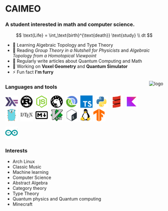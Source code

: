 # CAIMEO
### A student interested in math and computer science.
<!--
**CAIMEOX/CAIMEOX** is a ✨ _special_ ✨ repository because its `README.md` (this file) appears on your GitHub profile.
-->
$$
\text{Life} = \int_\text{birth}^{\text{death}} \text{study} \\ dt
$$

- 🌱 Learning Algebraic Topology and Type Theory
- 🤔 Reading *Group Theory in a Nutshell for Physicists* and *Algebraic Topology from a Homotopical Viewpoint*
- 📝 Regularly write articles about Quantum Computing and Math
- 🔭 Working on **Voxel Geometry** and **Quantum Simulator**
- ⚡ Fun fact **I'm furry**
<img align="right" src="https://github-readme-stats.vercel.app/api?username=CAIMEOX&show_icons=true&theme=gruvbox&count_private=true" height="150px" alt="logo">

### Languages and tools
<div>
  <img src="https://github.com/devicons/devicon/blob/master/icons/haskell/haskell-original.svg" title="Haskell" alt="Haskell" width="40" height="40"/>&nbsp;
  <img src="https://github.com/devicons/devicon/blob/master/icons/rust/rust-plain.svg" title="Rust" alt="Rust" width="40" height="40"/>&nbsp;
  <img src="https://github.com/devicons/devicon/blob/master/icons/nodejs/nodejs-original.svg" title="Nodejs" alt="Nodejs" width="40" height="40"/>&nbsp;
  <img src="https://github.com/devicons/devicon/blob/master/icons/denojs/denojs-original.svg" title="Denojs" alt="Denojs" width="40" height="40"/>&nbsp;
  <img src="https://github.com/devicons/devicon/blob/master/icons/clojure/clojure-original.svg" title="Clojure" alt="Clojure" width="40" height="40"/>&nbsp;
  <img src="https://github.com/devicons/devicon/blob/master/icons/typescript/typescript-original.svg" title="Typescript" alt="Typescript" width="40" height="40"/>&nbsp;
  <img src="https://github.com/devicons/devicon/blob/master/icons/python/python-original.svg"  title="Python" alt="Python" width="40" height="40"/>&nbsp;
  <img src="https://github.com/devicons/devicon/blob/master/icons/scala/scala-original.svg" width="40" height="40"/>&nbsp;
  <img src="https://github.com/devicons/devicon/blob/master/icons/kotlin/kotlin-original.svg" width="40" height="40"/>&nbsp;
  <img src="https://github.com/devicons/devicon/blob/master/icons/go/go-original.svg" width="40" height="40"/>&nbsp;
  <img src="https://github.com/devicons/devicon/blob/master/icons/latex/latex-original.svg" width="40" height="40"/>&nbsp;
  <img src="https://github.com/devicons/devicon/blob/master/icons/markdown/markdown-original.svg" width="40" height="40"/>&nbsp;
  <img src="https://github.com/devicons/devicon/blob/master/icons/vim/vim-original.svg" width="40" height="40"/>&nbsp;
  <img src="https://github.com/devicons/devicon/blob/master/icons/bash/bash-original.svg" width="40" height="40"/>
  <img src="https://github.com/devicons/devicon/blob/master/icons/linux/linux-original.svg" title="Linux" alt="Linux" width="40" height="40"/>
    <img src="https://github.com/devicons/devicon/blob/master/icons/tensorflow/tensorflow-original.svg" title="TensorFlow" alt="tensorflow" width="40" height="40"/>
  
  <img src="https://github.com/devicons/devicon/blob/master/icons/arduino/arduino-original.svg" width="40" height="40"/>&nbsp;
</div>


### Interests
- Arch Linux
- Classic Music
- Machine learning 
- Computer Science
- Abstract Algebra
- Category theory
- Type Theory
- Quantum physics and Quantum computing
- Minecraft

<!--
### Visit Count (Since 6 July 2023)
<img src="https://count.getloli.com/get/@caimeox?theme=moebooru" alt="caimeox" />
!-->
